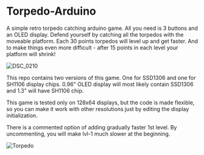 # Torpedo-Arduino
A simple retro torpedo catching arduino game.
All you need is 3 buttons and an OLED display.
Defend yourself by catching all the torpedos with the moveable platform. Each 30 points torpedos will level up and get faster. And to make things even more difficult - after 15 points in each level your platform will shrink!

![DSC_0210](https://user-images.githubusercontent.com/35427514/104077564-eccaa000-5222-11eb-900e-08aedffa9aae.JPG)

This repo contains two versions of this game. One for SSD1306 and one for SH1106 display chips. 0.96" OLED display will most likely contain SSD1306 and 1.3" will have SH1106 chip.

This game is tested only on 128x64 displays, but the code is made flexible, so you can make it work with other resolutions just by editing the display initialization.

There is a commented option of adding gradually faster 1st level. By uncommenting, you will make lvl-1 much slower at the beginning.

![Torpedo](https://user-images.githubusercontent.com/35427514/104076600-374a1d80-521f-11eb-8158-39c1d88654b9.png)
